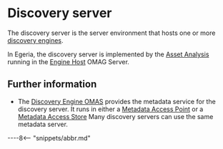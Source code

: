 <!-- SPDX-License-Identifier: CC-BY-4.0 -->
<!-- Copyright Contributors to the ODPi Egeria project. -->

# Discovery server

The discovery server is the server environment that hosts one or more
[discovery engines](/egeria-docs/concepts/open-discovery-engine.md).

In Egeria, the discovery server is implemented by the
[Asset Analysis](/egeria-docs/services/omes/asset-analysis/overview) running in the
[Engine Host](/egeria-docs/concepts/engine-host) OMAG Server.


## Further information

 * The [Discovery Engine OMAS](/egeria-docs/services/omas/discovery-engine/overview)
   provides the metadata service for the discovery server.  It runs in
   either a [Metadata Access Point](/egeria-docs/concepts/metadata-access-point)
   or a [Metadata Access Store](/egeria-docs/concepts/metadata-access-store)
   Many discovery servers can use the same metadata server.


----8<-- "snippets/abbr.md"